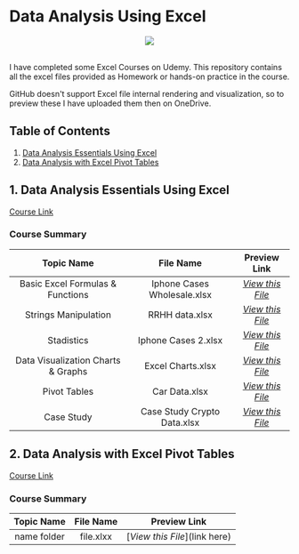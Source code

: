 # Data Analysis Using Excel

<p align="center">
  <img src="https://upload.wikimedia.org/wikipedia/commons/thumb/3/34/Microsoft_Office_Excel_%282019%E2%80%93present%29.svg/258px-Microsoft_Office_Excel_%282019%E2%80%93present%29.svg.png" />
</p>
<br />
I have completed some Excel Courses on Udemy. This repository contains all the excel files provided as Homework or hands-on practice in the course.

GitHub doesn't support Excel file internal rendering and visualization, so to preview these I have uploaded them then on OneDrive.



 ## Table of Contents
 
1. [Data Analysis Essentials Using Excel](#1-data-analysis-essentials-using-excel)
2. [Data Analysis with Excel Pivot Tables](#2-data-analysis-with-excel-pivot-tables)

## 1. Data Analysis Essentials Using Excel
[Course Link](https://www.udemy.com/course/business-data-analysis-excel/)

### Course Summary
Topic Name   | File Name | Preview Link |
| :-------:   | :----:    | :----: |
| Basic Excel Formulas & Functions | Iphone Cases Wholesale.xlsx | [_View this File_](https://1drv.ms/x/s!AsdtkJDGicO01HLO286z2GXg00g3?e=y6lBa7) |
| Strings Manipulation  | RRHH data.xlsx | [_View this File_](https://1drv.ms/x/s!AsdtkJDGicO01HORCW5-wreZ3v01?e=I2iMg1) |
| Stadistics | Iphone Cases 2.xlsx | [_View this File_](https://1drv.ms/x/s!AsdtkJDGicO01HA9BFxElPbqL_oZ?e=d1d37q) | 
| Data Visualization Charts & Graphs | Excel Charts.xlsx | [_View this File_](https://1drv.ms/x/s!AsdtkJDGicO01HVXxQ7Tw9bgwFBe?e=kJYdSP) | 
| Pivot Tables | Car Data.xlsx | [_View this File_](https://1drv.ms/x/s!AsdtkJDGicO01Hc-iL3FH1CR3iqy?e=IsLj6g) | 
| Case Study | Case Study Crypto Data.xlsx | [_View this File_](https://1drv.ms/x/s!AsdtkJDGicO01HbmVldoLahjazoh?e=CoPJMf) | 
## 2. Data Analysis with Excel Pivot Tables
[Course Link](https://www.udemy.com/course/data-analysis-with-excel-pivot-tables/)

### Course Summary
Topic Name   | File Name | Preview Link |
| :-------:   | :----:    | :----: |
| name folder | file.xlxx | [_View this File_](link here) |


